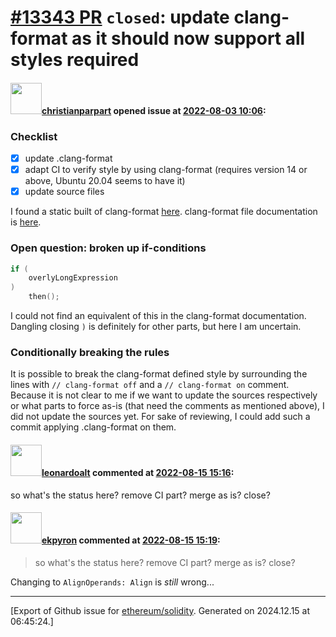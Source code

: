 # [\#13343 PR](https://github.com/ethereum/solidity/pull/13343) `closed`: update clang-format as it should now support all styles required

#### <img src="https://avatars.githubusercontent.com/u/56763?u=373e0766d5c45bef8c7c7fc5ed48394935772065&v=4" width="50">[christianparpart](https://github.com/christianparpart) opened issue at [2022-08-03 10:06](https://github.com/ethereum/solidity/pull/13343):

### Checklist

* [x] update .clang-format
* [x] adapt CI to verify style by using clang-format (requires version 14 or above, Ubuntu 20.04 seems to have it)
* [x] update source files

I found a static built of clang-format [here](https://github.com/muttleyxd/clang-tools-static-binaries/releases).
clang-format file documentation is [here](https://releases.llvm.org/14.0.0/tools/clang/docs/ClangFormatStyleOptions.html).

### Open question: broken up if-conditions

```cpp
if (
    overlyLongExpression
)
    then();
````

I could not find an equivalent of this in the clang-format documentation. Dangling closing `)` is definitely for other parts, but here I am uncertain.

### Conditionally breaking the rules

It is possible to break the clang-format defined style by surrounding the lines with `// clang-format off` and a `// clang-format on` comment. 
Because it is not clear to me if we want to update the sources respectively or what parts to force as-is (that need the comments as mentioned above), I did not update the sources yet. For sake of reviewing, I could add such a commit applying .clang-format on them.

#### <img src="https://avatars.githubusercontent.com/u/504195?u=ce2facd14af9fd474ebff49f0d44891f56f7500f&v=4" width="50">[leonardoalt](https://github.com/leonardoalt) commented at [2022-08-15 15:16](https://github.com/ethereum/solidity/pull/13343#issuecomment-1215141387):

so what's the status here? remove CI part? merge as is? close?

#### <img src="https://avatars.githubusercontent.com/u/1347491?v=4" width="50">[ekpyron](https://github.com/ekpyron) commented at [2022-08-15 15:19](https://github.com/ethereum/solidity/pull/13343#issuecomment-1215144444):

> so what's the status here? remove CI part? merge as is? close?

Changing to ``AlignOperands: Align`` is *still* wrong...


-------------------------------------------------------------------------------



[Export of Github issue for [ethereum/solidity](https://github.com/ethereum/solidity). Generated on 2024.12.15 at 06:45:24.]
